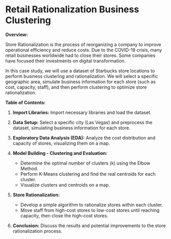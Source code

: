 # Retail Rationalization Business Clustering

**Overview:**

Store Rationalization is the process of reorganizing a company to improve operational efficiency and reduce costs. Due to the COVID-19 crisis, many retail businesses worldwide had to close their stores. Some companies have focused their investments on digital transformation.

In this case study, we will use a dataset of Starbucks store locations to perform business clustering and rationalization. We will select a specific geographic area, simulate business information for each store (such as cost, capacity, staff), and then perform clustering to optimize store rationalization.

**Table of Contents:**

1. **Import Libraries:** Import necessary libraries and load the dataset.
   
2. **Data Setup:** Select a specific city (Las Vegas) and preprocess the dataset, simulating business information for each store.

3. **Exploratory Data Analysis (EDA):** Analyze the cost distribution and capacity of stores, visualizing them on a map.

4. **Model Building - Clustering and Evaluation:**
    - Determine the optimal number of clusters (k) using the Elbow Method.
    - Perform K-Means clustering and find the real centroids for each cluster.
    - Visualize clusters and centroids on a map.
    
5. **Store Rationalization:**
   - Develop a simple algorithm to rationalize stores within each cluster.
   - Move staff from high-cost stores to low-cost stores until reaching capacity, then close the high-cost stores.
   
6. **Conclusion:** Discuss the results and potential improvements to the store rationalization process.